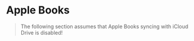 # Apple Books

> <i class="fa fa-exclamation-circle"></i> The following section assumes that Apple Books syncing
> with iCloud Drive is disabled!
